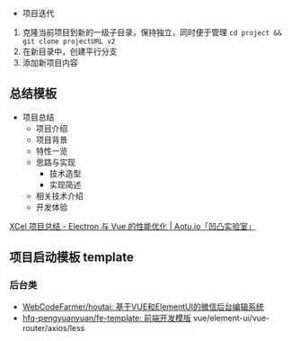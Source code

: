 * 项目迭代

1. 克隆当前项目到新的一级子目录，保持独立，同时便于管理
`cd project && git clone projectURL v2`
2. 在新目录中，创建平行分支
3. 添加新项目内容


## 总结模板

* 项目总结
  - 项目介绍
  - 项目背景
  - 特性一览
  - 思路与实现
    * 技术造型
    * 实现简述
  - 相关技术介绍
  - 开发体验

[XCel 项目总结 - Electron 与 Vue 的性能优化 | Aotu.io「凹凸实验室」](https://aotu.io/notes/2016/11/15/xcel/)

## 项目启动模板 template

### 后台类
* [WebCodeFarmer/houtai: 基于VUE和ElementUI的微信后台编辑系统](https://github.com/WebCodeFarmer/houtai)
* [hfq-pengyuanyuan/fe-template: 前端开发模版](https://github.com/hfq-pengyuanyuan/fe-template)
  vue/element-ui/vue-router/axios/less
